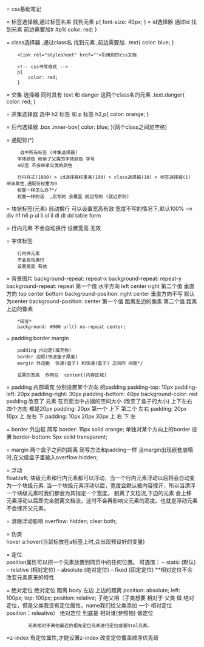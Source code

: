 = css基础笔记


= 标签选择器,通过标签名来 找到元素
		p{
			font-size: 40px;
		}
= id选择器 通过id 找到元素 前边需要加#
		#p1{
			color: red;
		}

= class选择器 ,通过class名 找到元素 ,前边需要加.
		.text{
			color: blue;
		}

		<link rel="stylesheet" href="">引用别的css文档

		<!-- css书写格式 -->
		p{
			color: red;
		}

= 交集 选择器
		同时具有 text 和 danger 这两个class名的元素
		.text.danger{
			color: red;
		}

= 并集选择器
		选中 h2 标签  和 p 标签
		h2,p{
			color: orange;
		}

= 后代选择器
		.box .inner-box{
			color: blue;
		}(两个class之间加空格)

 = 通配符(*)

		 选中所有标签 (并集选择器)
		字体颜色 继承了父类的字体颜色 字号
		a标签 不会继承父类的颜色

		行内样式(1000) > id选择器权重高(100) > class选择器(10) > 标签选择器(1) 继承属性,通配符权重为0
		权重一样怎么办?*/
		权重一样的话  ,后写的 会覆盖 前边写的 (就近原则)

= 块状标签(元素)
		自动换行
		可以设置宽高有效
		宽度不写的情况下,默认100%  -->
		div h1 h6  p ul li  ol li dl dt dd table form
	


= 行内元素
		不会自动换行 
   	 	设置宽高 无效
	
= 字体标签

		行内块元素
		不会自动换行
		设置宽高 有效
	

= 背景图片
		background-repeat: repeat-x
		background-repeat: repeat-y
		background-repeat: repeat
		第一个值  水平方向 left center right
		第二个值  垂直方向 top center  bottom
		background-position: right center
		垂直方向不写  默认为center
		background-position: center
		第一个值  距离左边的像素
		第二个值   距离上边的像素

		*简写*
		background: #000 url() no-repeat center;
= padding border margin
		
		padding 内边距(填充物)
		border 边框(快递盒子厚度)
		margin 外边距  快递(盒子) 和快递(盒子) 之间的 间距*/

		设置的宽高  作用在  content(内容区域)

= padding
		内部填充
           分别设置某个方向 的padding
			padding-top: 10px
			padding-left: 20px
			padding-right: 30px
			padding-bottom: 40px
			background-color: red
			padding 改变了 元素 在页面当中占据的空间大小 (改变了盒子的大小)
			上下左右 四个方向  都是20px
			padding: 20px
			第一个 上下  第二个 左右
			padding: 20px 10px
			 上   左右    下
			padding: 10px 20px 30px
			上  右  下   左 

= border
			外边框
			简写
			border: 15px solid orange;
			单独对某个方向上的border 设置
			border-bottom: 5px solid transparent;

= margin
			两个盒子之间的距离
			简写方法和padding一样
			当margin出现嵌套崩塌时,在父级盒子里输入overflow:hidden;

= 浮动      
			float:left;
			块级元素和行内元素都可以浮动，当一个行内元素浮动以后将会自动变为一个块级元素.
			当一个块级元素浮动以后，宽度会默认被内容撑开，所以当漂浮一个块级元素时我们都会为其指定一个宽度。
			脱离了文档流,下边的元素 会上移
			元素浮动以后即完全脱离文档流，这时不会再影响父元素的高度。也就是浮动元素不会撑开父元素。

= 清除浮动影响
     		overflow: hidden;
			clear:both;

= 伪类      
			hover
			a:hover(当鼠标放在a标签上时,会出现预设好的变量)

= 定位	
			position属性可以把一个元素放置到网页中的任何位置。
			可选值：
			– static (默认)
			– relative (相对定位)
			– absolute (绝对定位)
			– fixed (固定定位)
			**相对定位不会改变元素原来的特性

= 绝对定位
			绝对定位
			距离 body 左边 上边的距离
			position: absolute;
			left: 100px;
			top: 100px;
			position: relative;
			子绝父相（子类想要 相对于 父类  做 绝对定位，但是父类我没有定位属性，name我们给父类添加  一个  相对定位 position：releative）
			绝对定位 到底是  相对谁(参照物)  做定位

			元素相对于离他最近的祖先定位元素进行定位或者html元素。

=z-index
			有定位属性,才能设置z-index
			改变定位覆盖顺序优先级
			